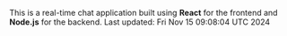 This is a real-time chat application built using **React** for the frontend and **Node.js** for the backend.
Last updated: Fri Nov 15 09:08:04 UTC 2024
